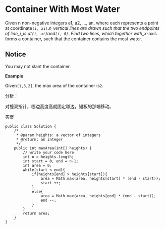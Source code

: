 # Container With Most Water

Given n non-negative integers a1, a2, ..., an, where each represents a point at coordinate`(i, ai)`._n\_vertical lines are drawn such that the two endpoints of line\_i\_is at`(i, ai)`and`(i, 0)`. Find two lines, which together with\_x_-axis forms a container, such that the container contains the most water.

## Notice

You may not slant the container.

**Example**

Given`[1,3,2]`, the max area of the container is`2`.

分析：

对撞双指针，哪边高度高就固定哪边，短板的那端移动。

答案

```text
public class Solution {
    /*
     * @param heights: a vector of integers
     * @return: an integer
     */
    public int maxArea(int[] heights) {
        // write your code here
        int n = heights.length;
        int start = 0, end = n-1;
        int area = 0;
        while(start < end){
            if(heights[end] > heights[start]){
                area = Math.max(area, heights[start] * (end - start));
                start ++;
            }
            else{
                area = Math.max(area, heights[end] * (end - start));
                end --;
            }
        }
        return area;
    }
}
```

